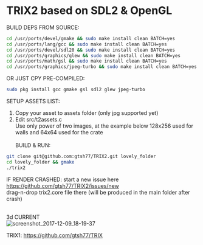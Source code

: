 # TRIX2 based on SDL2 & OpenGL<br/>
BUILD DEPS FROM SOURCE:
```sh
cd /usr/ports/devel/gmake && sudo make install clean BATCH=yes
cd /usr/ports/lang/gcc && sudo make install clean BATCH=yes
cd /usr/ports/devel/sdl20 && sudo make install clean BATCH=yes
cd /usr/ports/graphics/glew && sudo make install clean BATCH=yes
cd /usr/ports/math/gsl && sudo make install clean BATCH=yes
cd /usr/ports/graphics/jpeg-turbo && sudo make install clean BATCH=yes
```
OR JUST CPY PRE-COMPILED:
```sh
sudo pkg install gcc gmake gsl sdl2 glew jpeg-turbo
```
SETUP ASSETS LIST:<br/>
1. Copy your asset to assets folder (only jpg supported yet)<br/>
2. Edit src/t2assets.c <br/>
Use only power of two images, at the example below 128x256 used for walls and 64x64 used for the crate<br/><br/>
BUILD & RUN:
```sh
git clone git@github.com:gtsh77/TRIX2.git lovely_folder
cd lovely_folder && gmake
./trix2
```
IF RENDER CRASHED:
start a new issue here https://github.com/gtsh77/TRIX2/issues/new <br/>
drag-n-drop trix2.core file there (will be produced in the main folder after crash)<br/><br/>

3d CURRENT<br/>
![screenshot_2017-12-09_18-19-37](https://user-images.githubusercontent.com/8376353/33796860-0f0da370-dd0e-11e7-9c1a-bdc7da39998e.png)<br />

TRIX1: https://github.com/gtsh77/TRIX